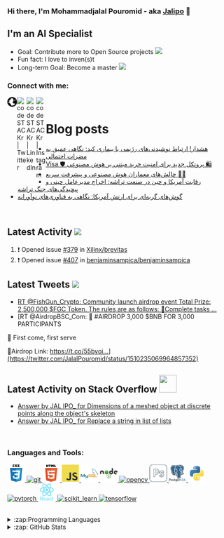 ### Hi there, I'm Mohammadjalal Pouromid - aka [Jalipo][website] 👋
## I'm an AI Specialist

 
- Goal: Contribute more to Open Source projects <img src="https://media.giphy.com/media/WUlplcMpOCEmTGBtBW/giphy.gif" width="30">
- Fun fact: I love to inven(s)t
- Long-term Goal: Become a master <img src="https://media.giphy.com/media/BMyEGC1ZzwS6W2cc5n/giphy.gif"  width="30" >

### Connect with me:

[<img align="left" alt="codeSTACKr.com" width="22px" src="https://raw.githubusercontent.com/iconic/open-iconic/master/svg/globe.svg" />][website]
[<img align="left" alt="codeSTACKr | Twitter" width="22px" src="https://cdn.jsdelivr.net/npm/simple-icons@v3/icons/twitter.svg" />][twitter]
[<img align="left" alt="codeSTACKr | LinkedIn" width="22px" src="https://cdn.jsdelivr.net/npm/simple-icons@v3/icons/linkedin.svg" />][linkedin]
[<img align="left" alt="codeSTACKr | Instagram" width="22px" src="https://cdn.jsdelivr.net/npm/simple-icons@v3/icons/instagram.svg" />][instagram]

<br />

# Blog posts
<!-- BLOG-POST-LIST:START -->
- [هشدار! ارتباط نوشیدنی‌های رژیمی با بیماری کبد: نگاهی عمیق به مضرات احتمالی](https://cyberuni.ir/blog/%D9%87%D8%B4%D8%AF%D8%A7%D8%B1-%D8%A7%D8%B1%D8%AA%D8%A8%D8%A7%D8%B7-%D9%86%D9%88%D8%B4%DB%8C%D8%AF%D9%86%DB%8C%D9%87%D8%A7%DB%8C-%D8%B1%DA%98%DB%8C%D9%85%DB%8C-%D8%A8%D8%A7-%D8%A8%DB%8C%D9%85%D8%A7%D8%B1%DB%8C-%DA%A9%D8%A8%D8%AF-%D9%86%DA%AF%D8%A7%D9%87%DB%8C-%D8%B9%D9%85%DB%8C%D9%82-%D8%A8%D9%87-%D9%85%D8%B6%D8%B1%D8%A7%D8%AA-%D8%A7%D8%AD%D8%AA%D9%85%D8%A7%D9%84%DB%8C/)
- [Visa 🛡️ پروتکل جدید برای امنیت خرید مبتنی بر هوش مصنوعی 🛍️](https://cyberuni.ir/blog/visa-%D9%BE%D8%B1%D9%88%D8%AA%DA%A9%D9%84-%D8%AC%D8%AF%DB%8C%D8%AF-%D8%A8%D8%B1%D8%A7%DB%8C-%D8%A7%D9%85%D9%86%DB%8C%D8%AA-%D8%AE%D8%B1%DB%8C%D8%AF-%D9%85%D8%A8%D8%AA%D9%86%DB%8C-%D8%A8%D8%B1-%D9%87%D9%88%D8%B4-%D9%85%D8%B5%D9%86%D9%88%D8%B9%DB%8C/)
- [چالش‌های معماران هوش مصنوعی و پیشرفت سریع 🤖🤔](https://cyberuni.ir/blog/%DA%86%D8%A7%D9%84%D8%B4%D9%87%D8%A7%DB%8C-%D9%85%D8%B9%D9%85%D8%A7%D8%B1%D8%A7%D9%86-%D9%87%D9%88%D8%B4-%D9%85%D8%B5%D9%86%D9%88%D8%B9%DB%8C-%D9%88-%D9%BE%DB%8C%D8%B4%D8%B1%D9%81%D8%AA-%D8%B3%D8%B1%DB%8C%D8%B9/)
- [رقابت آمریکا و چین در صنعت تراشه: اخراج مدیرعامل چینی و پیچیدگی‌های جنگ تراشه](https://cyberuni.ir/blog/%D8%B1%D9%82%D8%A7%D8%A8%D8%AA-%D8%A2%D9%85%D8%B1%DB%8C%DA%A9%D8%A7-%D9%88-%DA%86%DB%8C%D9%86-%D8%AF%D8%B1-%D8%B5%D9%86%D8%B9%D8%AA-%D8%AA%D8%B1%D8%A7%D8%B4%D9%87-%D8%A7%D8%AE%D8%B1%D8%A7%D8%AC-%D9%85%D8%AF%DB%8C%D8%B1%D8%B9%D8%A7%D9%85%D9%84-%DA%86%DB%8C%D9%86%DB%8C-%D9%88-%D9%BE%DB%8C%DA%86%DB%8C%D8%AF%DA%AF%DB%8C%D9%87%D8%A7%DB%8C-%D8%AC%D9%86%DA%AF-%D8%AA%D8%B1%D8%A7%D8%B4%D9%87/)
- [گوش‌های گربه‌ای برای ارتش آمریکا: نگاهی به فناوری‌های نوآورانه](https://cyberuni.ir/blog/%DA%AF%D9%88%D8%B4%D9%87%D8%A7%DB%8C-%DA%AF%D8%B1%D8%A8%D9%87%D8%A7%DB%8C-%D8%A8%D8%B1%D8%A7%DB%8C-%D8%A7%D8%B1%D8%AA%D8%B4-%D8%A2%D9%85%D8%B1%DB%8C%DA%A9%D8%A7-%D9%86%DA%AF%D8%A7%D9%87%DB%8C-%D8%A8%D9%87-%D9%81%D9%86%D8%A7%D9%88%D8%B1%DB%8C%D9%87%D8%A7%DB%8C-%D9%86%D9%88%D8%A2%D9%88%D8%B1%D8%A7%D9%86%D9%87/)
<!-- BLOG-POST-LIST:END -->


<br/>

## Latest Activity <img src="https://raw.githubusercontent.com/innng/innng/master/assets/kyubey.gif" width="80"> 
<!--START_SECTION:activity-->
1. ❗️ Opened issue [#379](https://github.com/Xilinx/brevitas/issues/379) in [Xilinx/brevitas](https://github.com/Xilinx/brevitas)
2. ❗️ Opened issue [#407](https://github.com/benjaminsampica/benjaminsampica/issues/407) in [benjaminsampica/benjaminsampica](https://github.com/benjaminsampica/benjaminsampica)
<!--END_SECTION:activity-->


## Latest Tweets <img src="https://media.giphy.com/media/26BRxIdjE82KNmVJm/giphy.gif" width="30"> 

<!-- TWITTER:START -->
- [RT @FishGun_Crypto: Community launch airdrop event
Total Prize: 2,500,000 $FGC Token. The rules are as follows:
🐡Complete tasks ...](https://twitter.com/JalalPouromid/status/1510434904487743493)
- [RT @AirdropBSC_Com: 🎁 #AIRDROP 3,000 $BNB FOR 3,000 PARTICIPANTS 

🎁 First come, first serve

🔗Airdrop Link: https://t.co/55bvoi...](https://twitter.com/JalalPouromid/status/1510235069964857352)
<!-- TWITTER:END -->

## Latest Activity on Stack Overflow  <img src="https://media.giphy.com/media/ule4vhcY1xEKQ/giphy.gif" height="40" width = '40'> 

<!-- STACKOVERFLOW:START -->
- [Answer by JAL IPO_ for Dimensions of a meshed object at discrete points along the object&#39;s skeleton](https://stackoverflow.com/questions/79000040/dimensions-of-a-meshed-object-at-discrete-points-along-the-objects-skeleton/79051975#79051975)
- [Answer by JAL IPO_ for Replace a string in list of lists](https://stackoverflow.com/questions/13781828/replace-a-string-in-list-of-lists/75055822#75055822)
<!-- STACKOVERFLOW:END -->

<br/>

  <h3 align="left">Languages and Tools:</h3>
<p align="left"> <a href="https://www.w3schools.com/css/" target="_blank"> <img src="https://raw.githubusercontent.com/devicons/devicon/master/icons/css3/css3-original-wordmark.svg" alt="css3" width="40" height="40"/> </a> <a href="https://git-scm.com/" target="_blank"> <img src="https://www.vectorlogo.zone/logos/git-scm/git-scm-icon.svg" alt="git" width="40" height="40"/> </a> <a href="https://www.w3.org/html/" target="_blank"> <img src="https://raw.githubusercontent.com/devicons/devicon/master/icons/html5/html5-original-wordmark.svg" alt="html5" width="40" height="40"/> </a> <a href="https://developer.mozilla.org/en-US/docs/Web/JavaScript" target="_blank"> <img src="https://raw.githubusercontent.com/devicons/devicon/master/icons/javascript/javascript-original.svg" alt="javascript" width="40" height="40"/> </a> <a href="https://www.mysql.com/" target="_blank"> <img src="https://raw.githubusercontent.com/devicons/devicon/master/icons/mysql/mysql-original-wordmark.svg" alt="mysql" width="40" height="40"/> </a> <a href="https://nodejs.org" target="_blank"> <img src="https://raw.githubusercontent.com/devicons/devicon/master/icons/nodejs/nodejs-original-wordmark.svg" alt="nodejs" width="40" height="40"/> </a> <a href="https://opencv.org/" target="_blank"> <img src="https://www.vectorlogo.zone/logos/opencv/opencv-icon.svg" alt="opencv" width="40" height="40"/> </a> <a href="https://www.photoshop.com/en" target="_blank"> <img src="https://raw.githubusercontent.com/devicons/devicon/master/icons/photoshop/photoshop-line.svg" alt="photoshop" width="40" height="40"/> </a> <a href="https://www.postgresql.org" target="_blank"> <img src="https://raw.githubusercontent.com/devicons/devicon/master/icons/postgresql/postgresql-original-wordmark.svg" alt="postgresql" width="40" height="40"/> </a> <a href="https://www.python.org" target="_blank"> <img src="https://raw.githubusercontent.com/devicons/devicon/master/icons/python/python-original.svg" alt="python" width="40" height="40"/> </a> <a href="https://pytorch.org/" target="_blank"> <img src="https://www.vectorlogo.zone/logos/pytorch/pytorch-icon.svg" alt="pytorch" width="40" height="40"/> </a> <a href="https://reactjs.org/" target="_blank"> <img src="https://raw.githubusercontent.com/devicons/devicon/master/icons/react/react-original-wordmark.svg" alt="react" width="40" height="40"/> </a> <a href="https://scikit-learn.org/" target="_blank"> <img src="https://upload.wikimedia.org/wikipedia/commons/0/05/Scikit_learn_logo_small.svg" alt="scikit_learn" width="40" height="40"/> </a> <a href="https://www.tensorflow.org" target="_blank"> <img src="https://www.vectorlogo.zone/logos/tensorflow/tensorflow-icon.svg" alt="tensorflow" width="40" height="40"/> </a> </p>

<br/>



<details>
  <summary>:zap:Programming Languages</summary>

  [![Top Langs](https://github-readme-stats.vercel.app/api/top-langs/?username=iamjalipo)](https://github.com/anuraghazra/github-readme-stats)

</details>

<details>
  <summary>:zap: GitHub Stats</summary>

  <img align="left" alt="jalipo" src="https://github-readme-stats.codestackr.vercel.app/api?username=iamjalipo&theme=vue&show_icons=true&hide_border=true" />

</details>




[website]: https://iamjalipo.github.io/
[twitter]: https://twitter.com/JalalPouromid
[instagram]: https://www.instagram.com/jalipo_/
[linkedin]: https://www.linkedin.com/in/mohammadjalal-pouromid-9568901b0

